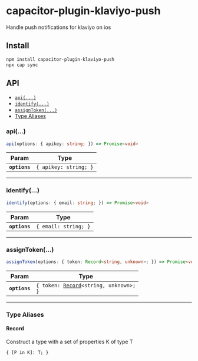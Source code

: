 # capacitor-plugin-klaviyo-push

Handle push notifications for klaviyo on ios

## Install

```bash
npm install capacitor-plugin-klaviyo-push
npx cap sync
```

## API

<docgen-index>

* [`api(...)`](#api)
* [`identify(...)`](#identify)
* [`assignToken(...)`](#assigntoken)
* [Type Aliases](#type-aliases)

</docgen-index>

<docgen-api>
<!--Update the source file JSDoc comments and rerun docgen to update the docs below-->

### api(...)

```typescript
api(options: { apikey: string; }) => Promise<void>
```

| Param         | Type                             |
| ------------- | -------------------------------- |
| **`options`** | <code>{ apikey: string; }</code> |

--------------------


### identify(...)

```typescript
identify(options: { email: string; }) => Promise<void>
```

| Param         | Type                            |
| ------------- | ------------------------------- |
| **`options`** | <code>{ email: string; }</code> |

--------------------


### assignToken(...)

```typescript
assignToken(options: { token: Record<string, unknown>; }) => Promise<void>
```

| Param         | Type                                                                         |
| ------------- | ---------------------------------------------------------------------------- |
| **`options`** | <code>{ token: <a href="#record">Record</a>&lt;string, unknown&gt;; }</code> |

--------------------


### Type Aliases


#### Record

Construct a type with a set of properties K of type T

<code>{ [P in K]: T; }</code>

</docgen-api>
